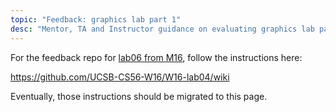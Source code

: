 ```yaml
---
topic: "Feedback: graphics lab part 1"
desc: "Mentor, TA and Instructor guidance on evaluating graphics lab part 1"
---
```



For the feedback repo for [lab06 from M16](https://ucsb-cs56-m16.github.io/lab/lab06/), follow the instructions here:

<https://github.com/UCSB-CS56-W16/W16-lab04/wiki>

Eventually, those instructions should be migrated to this page.
